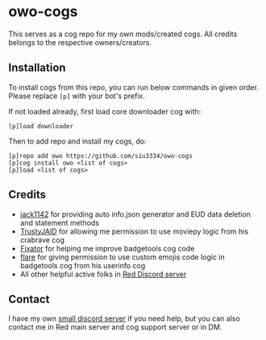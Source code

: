 # owo-cogs

This serves as a cog repo for my own mods/created cogs. All credits belongs to the respective owners/creators.


## Installation
To install cogs from this repo, you can run below commands in given order.
Please replace `[p]` with your bot's prefix.

If not loaded already, first load core downloader cog with:
```
[p]load downloader
```

Then to add repo and install my cogs, do:
```
[p]repo add owo https://github.com/siu3334/owo-cogs
[p]cog install owo <list of cogs>
[p]load <list of cogs>
```


## Credits
* [jack1142](https://github.com/jack1142) for providing auto info.json generator and EUD data deletion and statement methods
* [TrustyJAID](https://github.com/TrustyJAID) for allowing me permission to use moviepy logic from his crabrave cog
* [Fixator](https://github.com/fixator10) for helping me improve badgetools cog code
* [flare](https://github.com/flaree) for giving permission to use custom emojis code logic in badgetools cog from his userinfo cog
* All other helpful active folks in [Red Discord server](https://discord.gg/red)


## Contact
I have my own [small discord server](https://discord.gg/NGHjxBT) if you need help, but you can also contact me in Red main server and cog support server or in DM.
